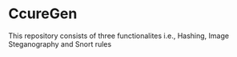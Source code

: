 # CcureGen
This repository consists of three functionalites i.e., Hashing, Image Steganography and Snort rules 
